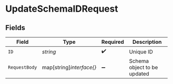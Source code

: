 # UpdateSchemaIDRequest


## Fields

| Field                       | Type                        | Required                    | Description                 |
| --------------------------- | --------------------------- | --------------------------- | --------------------------- |
| `ID`                        | *string*                    | :heavy_check_mark:          | Unique ID                   |
| `RequestBody`               | map[string]*interface{}*    | :heavy_minus_sign:          | Schema object to be updated |